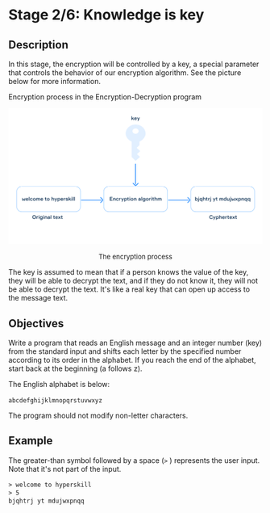 # Stage 2/6: Knowledge is key
## Description
In this stage, the encryption will be controlled by a key, a special parameter that controls the behavior of our encryption algorithm. See the picture below for more information.

Encryption process in the Encryption-Decryption program

![Alt text](./encryption.svg)

<div style="text-align: center; font-size: small">The encryption process</div>


The key is assumed to mean that if a person knows the value of the key, they will be able to decrypt the text, and if they do not know it, they will not be able to decrypt the text. It's like a real key that can open up access to the message text.

## Objectives
Write a program that reads an English message and an integer number (key) from the standard input and shifts each letter by the specified number according to its order in the alphabet. If you reach the end of the alphabet, start back at the beginning (a follows z).

The English alphabet is below:

`abcdefghijklmnopqrstuvwxyz`

The program should not modify non-letter characters.

## Example
The greater-than symbol followed by a space (`>` ) represents the user input. Note that it's not part of the input.
```
> welcome to hyperskill
> 5
bjqhtrj yt mdujwxpnqq
```
